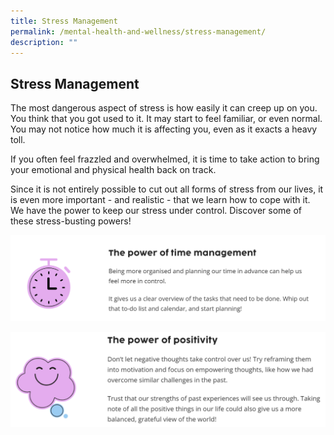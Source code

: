 ```yaml
---
title: Stress Management
permalink: /mental-health-and-wellness/stress-management/
description: ""
---
```

## Stress Management
The most dangerous aspect of stress is how easily it can creep up on you. You think that you got used to it. It may start to feel familiar, or even normal. You may not notice how much it is affecting you, even as it exacts a heavy toll.

If you often feel frazzled and overwhelmed, it is time to take action to bring your emotional and physical health back on track.

Since it is not entirely possible to cut out all forms of stress from our lives, it is even more important - and realistic - that we learn how to cope with it. We have the power to keep our stress under control. Discover some of these stress-busting powers!

![](/images/Well%20Being%20Guide/Mental%20Health%20and%20Wellness/mental_health_1.png)

![](/images/Well%20Being%20Guide/Mental%20Health%20and%20Wellness/mental_health_2.png)


